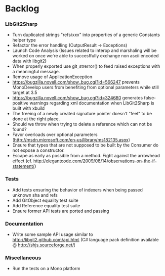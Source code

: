 # Backlog

### LibGit2Sharp

 - Turn duplicated strings "refs/xxx" into properties of a generic Constants helper type
 - Refactor the error handling (OutputResult -> Exceptions)
 - Launch Code Analysis (Issues related to interop and marshaling will be worked on once we're able to succesffully exchange non ascii encoded data with libgit2)
 - When properly exported use git_strerror() to feed raised exceptions with a meaningful message.
 - Remove usage of ApplicationException
 - https://bugzilla.novell.com/show_bug.cgi?id=566247 prevents MonoDevelop users from benefiting from optional parameters while still target at 3.5
 - https://bugzilla.novell.com/show_bug.cgi?id=324680 generates false-positive warnings regarding xml documentation when LibGit2Sharp is built with xbuild
 - The freeing of a newly created signature pointer doesn't "feel" to be done at the right place.
 - Should we throw when trying to delete a reference which can not be found?
 - Favor overloads over optional parameters (http://msdn.microsoft.com/en-us/library/ms182135.aspx)
 - Ensure that types that are not supposed to be built by the Consumer do not expose a constructor.
 - Escape as early as possible from a method. Fight against the arrowhead effect (cf. http://elegantcode.com/2009/08/14/observations-on-the-if-statement/)

### Tests

 - Add tests ensuring the behavior of indexers when being passed unknown sha and refs
 - Add GitObject equality test suite
 - Add Reference equality test suite
 - Ensure former API tests are ported and passing

### Documentation

 - Write some sample API usage similar to http://libgit2.github.com/api.html (C# language pack definition available @ http://shjs.sourceforge.net/)
 
### Miscellaneous

 - Run the tests on a Mono platform
 
